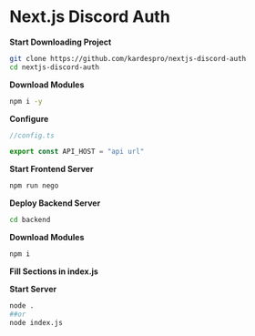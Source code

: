 # Next.js Discord Auth

**Start Downloading Project**

```bash
git clone https://github.com/kardespro/nextjs-discord-auth
cd nextjs-discord-auth
```

**Download Modules**

```bash
npm i -y
```

**Configure**

```js
//config.ts 

export const API_HOST = "api url"

```

**Start Frontend Server**

```bash
npm run nego
```

**Deploy Backend Server**

```bash
cd backend
```

**Download Modules**

```bash
npm i 
```

**Fill Sections in index.js**

**Start Server**

```bash
node . 
##or
node index.js
```
